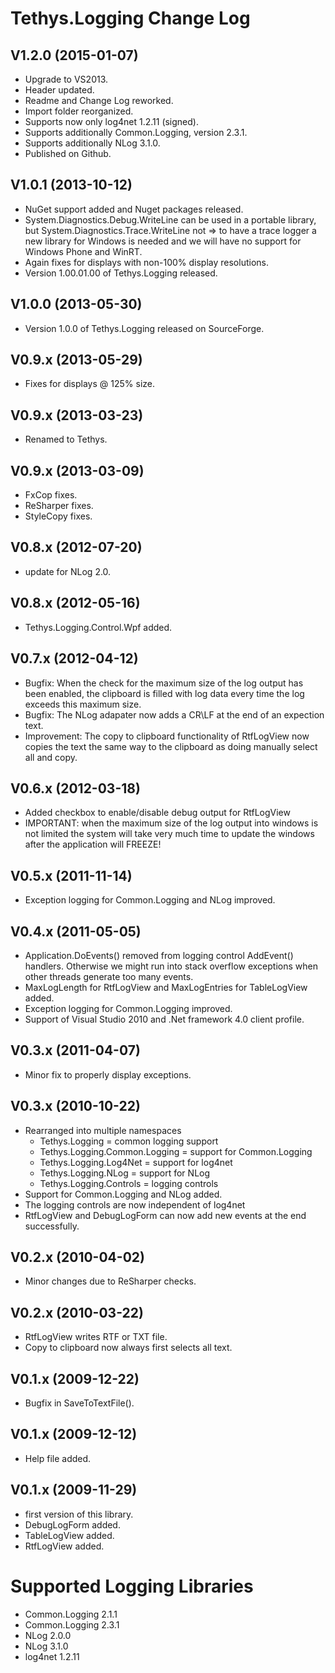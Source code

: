 Tethys.Logging Change Log
=========================

## V1.2.0	(2015-01-07) ##
* Upgrade to VS2013.
* Header updated.
* Readme and Change Log reworked.
* Import folder reorganized.
* Supports now only log4net 1.2.11 (signed).
* Supports additionally Common.Logging, version 2.3.1.
* Supports additionally NLog 3.1.0.
* Published on Github.

## V1.0.1	(2013-10-12) ##
* NuGet support added and Nuget packages released.
* System.Diagnostics.Debug.WriteLine can be used in a portable library, but System.Diagnostics.Trace.WriteLine not => to have a trace logger a new library for Windows is needed and we will have no support for Windows Phone and WinRT.
* Again fixes for displays with non-100% display resolutions.
* Version 1.00.01.00 of Tethys.Logging released.

## V1.0.0	(2013-05-30) ##
* Version 1.0.0 of Tethys.Logging released on SourceForge.

## V0.9.x	(2013-05-29) ##
* Fixes for displays @ 125% size.

## V0.9.x	(2013-03-23) ##
* Renamed to Tethys.

## V0.9.x	(2013-03-09) ##
* FxCop fixes.
* ReSharper fixes.
* StyleCopy fixes.

## V0.8.x	(2012-07-20) ##
* update for NLog 2.0.

## V0.8.x	(2012-05-16) ##
* Tethys.Logging.Control.Wpf added.

## V0.7.x	(2012-04-12) ##
* Bugfix: When the check for the maximum size of the log output has been enabled, the clipboard is filled with log data every time the log exceeds this maximum size.
* Bugfix: The NLog adapater now adds a CR\LF at the end of an expection text.
* Improvement: The copy to clipboard functionality of RtfLogView now copies the text the same way to the clipboard as doing manually select all and copy.

## V0.6.x	(2012-03-18) ##
* Added checkbox to enable/disable debug output for RtfLogView
* IMPORTANT: when the maximum size of the log output into windows is not limited the system will take very much time to update the windows after the application will FREEZE!

## V0.5.x	(2011-11-14) ##
* Exception logging for Common.Logging and NLog improved.

## V0.4.x	(2011-05-05) ##
* Application.DoEvents() removed from logging control AddEvent() handlers. Otherwise we might run into stack overflow exceptions when other threads generate too many events.
* MaxLogLength for RtfLogView and MaxLogEntries for TableLogView added.
* Exception logging for Common.Logging improved.
* Support of Visual Studio 2010 and .Net framework 4.0 client profile.

## V0.3.x	(2011-04-07) ##
* Minor fix to properly display exceptions.

## V0.3.x	(2010-10-22) ##
* Rearranged into multiple namespaces
  * Tethys.Logging = common logging support
  * Tethys.Logging.Common.Logging = support for Common.Logging
  * Tethys.Logging.Log4Net = support for log4net
  * Tethys.Logging.NLog = support for NLog
  * Tethys.Logging.Controls = logging controls
* Support for Common.Logging and NLog added.
* The logging controls are now independent of log4net
* RtfLogView and DebugLogForm can now add new events at
  the end successfully.

## V0.2.x	(2010-04-02) ##
* Minor changes due to ReSharper checks.

## V0.2.x	(2010-03-22) ##
* RtfLogView writes RTF or TXT file.
* Copy to clipboard now always first selects all text.

## V0.1.x	(2009-12-22) ##
* Bugfix in SaveToTextFile().

## V0.1.x	(2009-12-12) ##
* Help file added.

## V0.1.x	(2009-11-29) ##
* first version of this library.
* DebugLogForm added.
* TableLogView added.
* RtfLogView added.

# Supported Logging Libraries #
* Common.Logging 2.1.1
* Common.Logging 2.3.1
* NLog 2.0.0
* NLog 3.1.0
* log4net 1.2.11